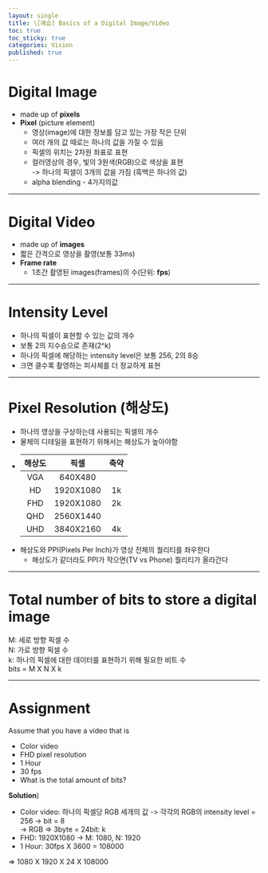 ```yaml
---
layout: single
title: \[예습] Basics of a Digital Image/Video
toc: true
toc_sticky: true
categories: Vision
published: true
---
```


# Digital Image
- made up of **pixels**
- **Pixel** (picture element)
    - 영상(image)에 대한 정보를 담고 있는 가장 작은 단위
    - 여러 개의 값 때로는 하나의 값을 가질 수 있음
    - 픽셀의 위치는 2차원 좌표로 표현
    - 컬러영상의 경우, 빛의 3원색(RGB)으로 색상을 표현<br/>-> 하나의 픽셀이 3개의 값을 가짐 (흑백은 하나의 값)
    - alpha blending - 4가지의값

------------

# Digital Video
- made up of **images**
- 짧은 간격으로 영상을 촬영(보통 33ms)
- **Frame rate**
    - 1초간 촬영된 images(frames)의 수(단위: **fps**)

------------

# Intensity Level
- 하나의 픽셀이 표현할 수 있는 값의 개수
- 보통 2의 지수승으로 존재(2^k)
- 하나의 픽셀에 해당하는 intensity level은 보통 256, 2의 8승
- 크면 클수록 촬영하는 피사체를 더 정교하게 표현

------------

# Pixel Resolution (해상도)
- 하나의 영상을 구상하는데 사용되는 픽셀의 개수
- 물체의 디테일을 표현하기 위해서는 해상도가 높아야함
- |해상도|픽셀|축약|
  |:---:|:---:|:---:|
  |VGA|640X480||
  |HD|1920X1080|1k|
  |FHD|1920X1080|2k|
  |QHD|2560X1440||
  |UHD|3840X2160|4k|
- 해상도와 PPI(Pixels Per Inch)가 영상 전체의 퀄리티를 좌우한다
    - 해상도가 같더라도 PPI가 작으면(TV vs Phone) 퀄리티가 올라간다

------------

# Total number of bits to store a digital image
M: 세로 방향 픽셀 수<br/>
N: 가로 방향 픽셀 수<br/>
k: 하나의 픽셀에 대한 데이터를 표현하기 위해 필요한 비트 수<br/>
bits = M X N X k

------------

# Assignment
Assume that you have a video that is
* Color video
* FHD pixel resolution
* 1 Hour
* 30 fps
* What is the total amount of bits?

**Solution**)
* Color video: 하나의 픽셀당 RGB 세개의 값 -> 각각의 RGB의 intensity level = 256 -> bit = 8<br/>
-> RGB => 3byte = 24bit: k
* FHD: 1920X1080 -> M: 1080, N: 1920
* 1 Hour: 30fps X 3600 = 108000

=> 1080 X 1920 X 24 X 108000
